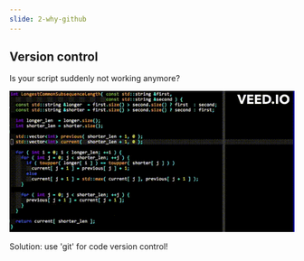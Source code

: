 ```yaml
---
slide: 2-why-github
---
```

## Version control

Is your script suddenly not working anymore?

![](assets/img/coding-fail.gif)

Solution: use 'git' for code version control!